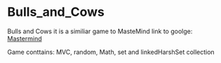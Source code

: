 # Bulls_and_Cows
Bulls and Cows it is a similiar game to MasteMind link to goolge: [Mastermind](shorturl.at/gwJ36)


Game conttains: MVC, random, Math, set and linkedHarshSet collection
